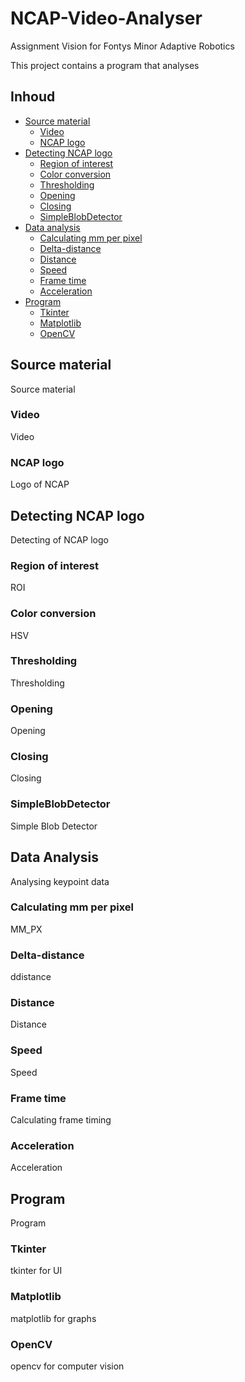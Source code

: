 # NCAP-Video-Analyser
Assignment Vision for Fontys Minor Adaptive Robotics

This project contains a program that analyses 
## Inhoud  
* [Source material](#source-material)
  * [Video](#video)
  * [NCAP logo](#ncap-logo)
* [Detecting NCAP logo](#detecting-ncap-logo)
  * [Region of interest](#region-of-interest)
  * [Color conversion](#color-conversion)
  * [Thresholding](#thresholding)
  * [Opening](#opening)
  * [Closing](#closing)
  * [SimpleBlobDetector](#simpleblobdetector)
* [Data analysis](#detecting-ncap-logo)
  * [Calculating mm per pixel](#calculating-mm-per-pixel)
  * [Delta-distance](#delta-distance)
  * [Distance](#distance)
  * [Speed](#speed)
  * [Frame time](#frame-time)
  * [Acceleration](#acceleration)
* [Program](#program)
  * [Tkinter](#tkinter)
  * [Matplotlib](#matplotlib)
  * [OpenCV](#opencv)

## Source material
Source material

### Video
Video

### NCAP logo
Logo of NCAP

## Detecting NCAP logo
Detecting of NCAP logo

### Region of interest
ROI

### Color conversion
HSV

### Thresholding
Thresholding

### Opening
Opening

### Closing
Closing

### SimpleBlobDetector
Simple Blob Detector

## Data Analysis
Analysing keypoint data 

### Calculating mm per pixel
MM_PX

### Delta-distance
ddistance

### Distance
Distance

### Speed
Speed

### Frame time
Calculating frame timing

### Acceleration
Acceleration

## Program
Program

### Tkinter
tkinter for UI

### Matplotlib
matplotlib for graphs

### OpenCV
opencv for computer vision